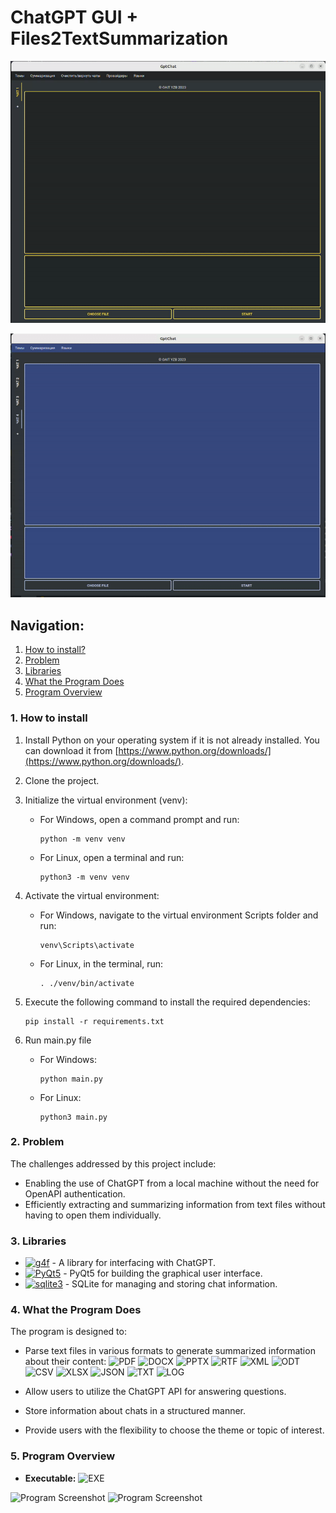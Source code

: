 # ChatGPT GUI + Files2TextSummarization

![Пример GIF](static/new_example.gif)

![Пример GIF](static/work_app.gif)

## Navigation:

1. [How to install?](#install)
2. [Problem](#problem)
2. [Libraries](#libraries)
3. [What the Program Does](#what-the-program-does)
4. [Program Overview](#program-overview)


### 1. How to install <a name="install"></a>
1. Install Python on your operating system if it is not already installed. You can download it from [https://www.python.org/downloads/](https://www.python.org/downloads/).

2. Clone the project.

3. Initialize the virtual environment (venv):
   - For Windows, open a command prompt and run: 
     ```
     python -m venv venv
     ```
   - For Linux, open a terminal and run:
     ```
     python3 -m venv venv
     ```

4. Activate the virtual environment:
   - For Windows, navigate to the virtual environment Scripts folder and run:
     ```
     venv\Scripts\activate
     ```
   - For Linux, in the terminal, run:
     ```
     . ./venv/bin/activate
     ```

5. Execute the following command to install the required dependencies:
   ```
   pip install -r requirements.txt
   ```

6. Run main.py file
   - For Windows:
     ```
     python main.py
     ```
   - For Linux:
     ```
     python3 main.py
     ```


### 2. Problem <a name="problem"></a>
The challenges addressed by this project include:
- Enabling the use of ChatGPT from a local machine without the need for OpenAPI authentication.
- Efficiently extracting and summarizing information from text files without having to open them individually.

### 3. Libraries <a name="libraries"></a>
- [![g4f](https://img.shields.io/badge/g4f-black?style=for-the-badge&logo=openAI&logoColor=white)]("https://pypi.org/project/g4f/") - A library for interfacing with ChatGPT.
- [![PyQt5](https://img.shields.io/badge/pyqt5-red?style=for-the-badge&logo=qt&logoColor=white)]("https://pypi.org/project/PyQt5") - PyQt5 for building the graphical user interface.
- [![sqlite3](https://img.shields.io/badge/sqlite3-gold?style=for-the-badge&logo=sqlite&logoColor=black)](https://www.sqlite.org/index.html) - SQLite for managing and storing chat information.

### 4. What the Program Does <a name="what-the-program-does"></a>
The program is designed to:
- Parse text files in various formats to generate summarized information about their content:
![PDF](https://img.shields.io/badge/PDF-Informational?style=flat&logo=adobe&logoColor=white&color=red)
![DOCX](https://img.shields.io/badge/DOCX-Informational?style=flat&logo=microsoft-word&logoColor=white&color=blue)
![PPTX](https://img.shields.io/badge/PPTX-Informational?style=flat&logo=microsoft-powerpoint&logoColor=white&color=orange)
![RTF](https://img.shields.io/badge/RTF-Informational?style=flat&logo=adobe&logoColor=white&color=green)
![XML](https://img.shields.io/badge/XML-Informational?style=flat&logo=w3c&logoColor=white&color=blue)
![ODT](https://img.shields.io/badge/ODT-Informational?style=flat&logo=libreoffice&logoColor=white&color=blue)
![CSV](https://img.shields.io/badge/CSV-Informational?style=flat&logo=microsoft-excel&logoColor=white&color=green)
![XLSX](https://img.shields.io/badge/XLSX-Informational?style=flat&logo=microsoft-excel&logoColor=white&color=green)
![JSON](https://img.shields.io/badge/JSON-Informational?style=flat&logo=json&logoColor=white&color=orange)
![TXT](https://img.shields.io/badge/TXT-Informational?style=flat&logo=ascii&logoColor=white&color=white)
![LOG](https://img.shields.io/badge/LOG-Informational?style=flat&logo=ascii&logoColor=white&color=black)

- Allow users to utilize the ChatGPT API for answering questions.
- Store information about chats in a structured manner.
- Provide users with the flexibility to choose the theme or topic of interest.

### 5. Program Overview <a name="program-overview"></a>

- **Executable:** ![EXE](https://img.shields.io/badge/EXE-black?style=for-the-badge&logo=windows&logoColor=white)
  
![Program Screenshot](https://github.com/socloseeee/FileParserChatGPT/assets/65871712/1f6ac797-97e1-4cbb-964b-113c4c154e9c)
![Program Screenshot](https://github.com/socloseeee/FileParserChatGPT/assets/65871712/2b5429eb-276f-4ba1-967c-16ebe0b20b29)
